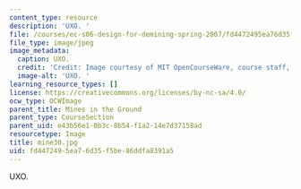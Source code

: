 ```yaml
---
content_type: resource
description: 'UXO. '
file: /courses/ec-s06-design-for-demining-spring-2007/fd4472495ea76d35f5be86ddfa8391a5_mine30.jpg
file_type: image/jpeg
image_metadata:
  caption: UXO.
  credit: 'Credit: Image courtesy of MIT OpenCourseWare, course staff, and students.'
  image-alt: 'UXO. '
learning_resource_types: []
license: https://creativecommons.org/licenses/by-nc-sa/4.0/
ocw_type: OCWImage
parent_title: Mines in the Ground
parent_type: CourseSection
parent_uid: e43b56e1-0b3c-8b54-f1a2-14e7d37158ad
resourcetype: Image
title: mine30.jpg
uid: fd447249-5ea7-6d35-f5be-86ddfa8391a5
---
```

UXO. 